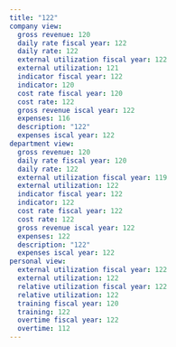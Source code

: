 ```yaml
---
title: "122"
company view:
  gross revenue: 120
  daily rate fiscal year: 122
  daily rate: 122
  external utilization fiscal year: 122
  external utilization: 121
  indicator fiscal year: 122
  indicator: 120
  cost rate fiscal year: 120
  cost rate: 122
  gross revenue iscal year: 122
  expenses: 116
  description: "122"
  expenses iscal year: 122
department view:
  gross revenue: 120
  daily rate fiscal year: 120
  daily rate: 122
  external utilization fiscal year: 119
  external utilization: 122
  indicator fiscal year: 122
  indicator: 122
  cost rate fiscal year: 122
  cost rate: 122
  gross revenue iscal year: 122
  expenses: 122
  description: "122"
  expenses iscal year: 122
personal view:
  external utilization fiscal year: 122
  external utilization: 122
  relative utilization fiscal year: 122
  relative utilization: 122
  training fiscal year: 120
  training: 122
  overtime fiscal year: 122
  overtime: 112
---
```


